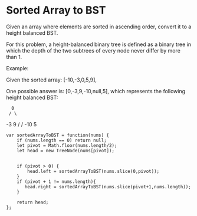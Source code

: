 # Sorted Array to BST

Given an array where elements are sorted in ascending order, convert it to a height balanced BST.

For this problem, a height-balanced binary tree is defined as a binary tree in which the depth of the two subtrees of every node never differ by more than 1.

Example:

Given the sorted array: [-10,-3,0,5,9],

One possible answer is: [0,-3,9,-10,null,5], which represents the following height balanced BST:

      0
     / \
   -3   9
   /   /
 -10  5

 ```
 var sortedArrayToBST = function(nums) {
     if (nums.length == 0) return null;
     let pivot = Math.floor(nums.length/2);
     let head = new TreeNode(nums[pivot]);


     if (pivot > 0) {
         head.left = sortedArrayToBST(nums.slice(0,pivot));
     }
     if (pivot + 1 != nums.length){
        head.right = sortedArrayToBST(nums.slice(pivot+1,nums.length));
     }

     return head;
 }; 
 ```
